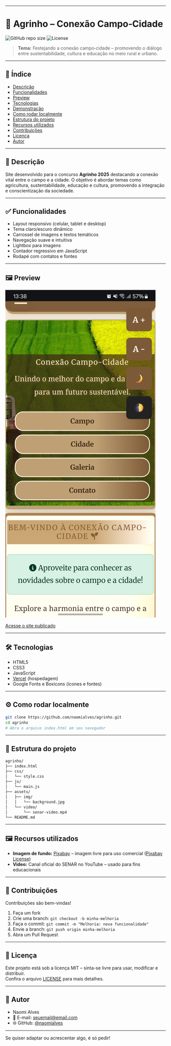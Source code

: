 
---

# 🌾 Agrinho – Conexão Campo‑Cidade

![GitHub repo size](https://img.shields.io/github/repo-size/naomialves/agrinho)
![License](https://img.shields.io/github/license/naomialves/agrinho)

> **Tema:** Festejando a conexão campo‑cidade – promovendo o diálogo entre sustentabilidade, cultura e educação no meio rural e urbano.

---

## 📌 Índice

- [Descrição](#descrição)
- [Funcionalidades](#funcionalidades)
- [Preview](#preview)
- [Tecnologias](#tecnologias)
- [Demonstração](#demonstração)
- [Como rodar localmente](#como-rodar-localmente)
- [Estrutura do projeto](#estrutura-do-projeto)
- [Recursos utilizados](#recursos-utilizados)
- [Contribuições](#contribuições)
- [Licença](#licença)
- [Autor](#autor)

---

## 📖 Descrição

Site desenvolvido para o concurso **Agrinho 2025** destacando a conexão vital entre o campo e a cidade. O objetivo é abordar temas como agricultura, sustentabilidade, educação e cultura, promovendo a integração e conscientização da sociedade.

---

## ✅ Funcionalidades

- Layout responsivo (celular, tablet e desktop)
- Tema claro/escuro dinâmico
- Carrossel de imagens e textos temáticos
- Navegação suave e intuitiva
- Lightbox para imagens
- Contador regressivo em JavaScript
- Rodapé com contatos e fontes

---

## 🖼️ Preview

![Screenshot do site](img/background.jpg)

[Acesse o site publicado](https://agrinho-nine-beige.vercel.app/)

---

## 🛠️ Tecnologias

- HTML5
- CSS3
- JavaScript
- [Vercel](https://vercel.com/) (hospedagem)
- Google Fonts e Boxicons (ícones e fontes)

---

## ⚙️ Como rodar localmente

```bash
git clone https://github.com/naomialves/agrinho.git
cd agrinho
# Abra o arquivo index.html em seu navegador
```

---

## 📁 Estrutura do projeto

```
agrinho/
├── index.html
├── css/
│   └── style.css
├── js/
│   └── main.js
├── assets/
│   ├── img/
│   │   └── background.jpg
│   └── video/
│       └── senar-video.mp4
└── README.md
```

---

## 🖼️ Recursos utilizados

- **Imagem de fundo:** [Pixabay](https://pixabay.com/) – imagem livre para uso comercial ([Pixabay License](https://pixabay.com/service/license/))
- **Vídeo:** Canal oficial do SENAR no YouTube – usado para fins educacionais

---

## 🤝 Contribuições

Contribuições são bem-vindas!  
1. Faça um fork
2. Crie uma branch: `git checkout -b minha-melhoria`
3. Faça o commit: `git commit -m "Melhoria: nova funcionalidade"`
4. Envie a branch: `git push origin minha-melhoria`
5. Abra um Pull Request

---

## 📄 Licença

Este projeto está sob a licença MIT – sinta-se livre para usar, modificar e distribuir.  
Confira o arquivo [LICENSE](LICENSE) para mais detalhes.

---

## 👤 Autor

- Naomi Alves
- 📧 E-mail: seuemail@email.com
- 🌐 GitHub: [@naomialves](https://github.com/naomialves)

---

Se quiser adaptar ou acrescentar algo, é só pedir!
